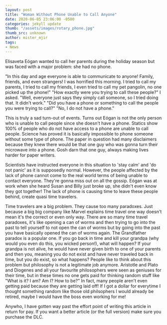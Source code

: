 ```yaml
---
layout: post
title: "Woman Without Phone Unable to Call Anyone"
date: 2020-06-05 23:06:00 -0500
categories: jekyll update
thumb: "/assets/images/rotary_phone.jpg"
thumb_src: unknown
author: mister_mjir
tags:
- News
---
```


Elisaveta Eógan wanted to call her parents during the holiday season but was faced with a major problem: she had no phone.

"In this day and age everyone is able to communicate to anyone! Family, friends, and even strangers! I was horrified this
morning. I tried to call my parents, I tried to call my friends, I even tried to call my pet pangolin, no one picked up the
phone!" "How exactly were you trying to call these people?" I asked. "Well, everyone just says they simply call someone, so I
tried doing that. It didn't work." "Did you have a phone or something to call the people you were trying to call?" "No, I do
not have a phone."

This is truly a sad turn-out of events. Turns out Eógan is not the only person who is unable to call people since she doesn't
have a phone. Statics show 100% of people who do not have access to a phone are unable to call people. Science has proved it
is basically impossible to phone someone without some type of phone. The paper in question had many disclaimers because they
knew there would be that one guy who was gonna turn their microwave into a phone. Gosh darn that one guy, always making lives
harder for paper writers.

Scientists have instructed everyone in this situation to 'stay calm' and 'do not panic' as it is supposedly normal. However,
the people affected by the lack of phone cannot come to the real world terms of being unable to contact everyone. They're gonna
miss out on all the gossip. Eógan was at work when she heard Susan and Billy just broke up, she didn't even know they got
together! The lack of phone is causing time to leave these people behind, create quasi time travelers.

Time travelers are a big problem. They cause too many paradoxes. Just because a big big company like Marvel explains time
travel one way doesn't mean it's the correct or even only way. There are so many time travel paradoxes, it's like opening
a can of worms and then trying to go into the past to tell yourself to not open the can of worms but by going into the past
you have basically opened the can of worms again. The Grandfather paradox is a popular one. If you go back in time and kill
your grandpa (why would you even do this, you wicked person!), what will happen? If your grandpa is not alive, he would
have never given birth to one of your parents and then you, meaning you do not exist and have never traveled back in time,
but you do exist, so what happens? People like to think about this problem but philosophy is not a legitimate job anymore.
Aristotle and Plato and Diogenes and all your favourite philosophers were seen as geniuses for their time, but in these times
no one gets paid for thinking random stuff like "What is it? I am? Am I? How to be?" In fact, many people aren't even getting
paid because they are getting laid off! If I got a dollar for everytime I thought something random like those old philsophers
I would already be retired, maybe I would have the boss even working for me!

Anywho, I have gotten way past the effort point of writing this article in return for pay. If you want a better article (or
the full version) make sure you purchase the DLC.
